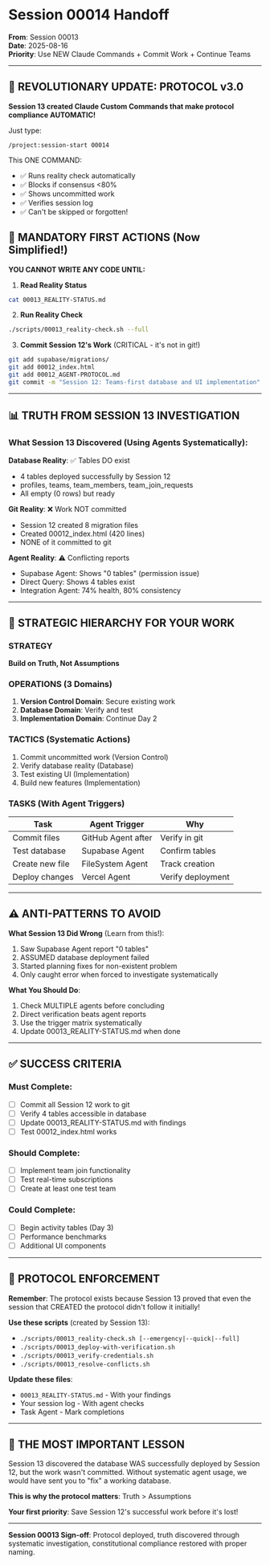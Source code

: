 # Session 00014 Handoff
**From**: Session 00013  
**Date**: 2025-08-16  
**Priority**: Use NEW Claude Commands + Commit Work + Continue Teams

---

## 🌟 REVOLUTIONARY UPDATE: PROTOCOL v3.0

**Session 13 created Claude Custom Commands that make protocol compliance AUTOMATIC!**

Just type:
```
/project:session-start 00014
```

This ONE COMMAND:
- ✅ Runs reality check automatically
- ✅ Blocks if consensus <80%
- ✅ Shows uncommitted work
- ✅ Verifies session log
- ✅ Can't be skipped or forgotten!

## 🚨 MANDATORY FIRST ACTIONS (Now Simplified!)

**YOU CANNOT WRITE ANY CODE UNTIL:**

1. **Read Reality Status**
```bash
cat 00013_REALITY-STATUS.md
```

2. **Run Reality Check**
```bash
./scripts/00013_reality-check.sh --full
```

3. **Commit Session 12's Work** (CRITICAL - it's not in git!)
```bash
git add supabase/migrations/
git add 00012_index.html
git add 00012_AGENT-PROTOCOL.md
git commit -m "Session 12: Teams-first database and UI implementation"
```

---

## 📊 TRUTH FROM SESSION 13 INVESTIGATION

### What Session 13 Discovered (Using Agents Systematically):

**Database Reality**: ✅ Tables DO exist
- 4 tables deployed successfully by Session 12
- profiles, teams, team_members, team_join_requests
- All empty (0 rows) but ready

**Git Reality**: ❌ Work NOT committed
- Session 12 created 8 migration files
- Created 00012_index.html (420 lines)
- NONE of it committed to git

**Agent Reality**: ⚠️ Conflicting reports
- Supabase Agent: Shows "0 tables" (permission issue)
- Direct Query: Shows 4 tables exist
- Integration Agent: 74% health, 80% consistency

---

## 🎯 STRATEGIC HIERARCHY FOR YOUR WORK

### STRATEGY
**Build on Truth, Not Assumptions**

### OPERATIONS (3 Domains)
1. **Version Control Domain**: Secure existing work
2. **Database Domain**: Verify and test  
3. **Implementation Domain**: Continue Day 2

### TACTICS (Systematic Actions)
1. Commit uncommitted work (Version Control)
2. Verify database reality (Database)
3. Test existing UI (Implementation)
4. Build new features (Implementation)

### TASKS (With Agent Triggers)

| Task | Agent Trigger | Why |
|------|--------------|-----|
| Commit files | GitHub Agent after | Verify in git |
| Test database | Supabase Agent | Confirm tables |
| Create new file | FileSystem Agent | Track creation |
| Deploy changes | Vercel Agent | Verify deployment |

---

## ⚠️ ANTI-PATTERNS TO AVOID

**What Session 13 Did Wrong** (Learn from this!):
1. Saw Supabase Agent report "0 tables"
2. ASSUMED database deployment failed
3. Started planning fixes for non-existent problem
4. Only caught error when forced to investigate systematically

**What You Should Do**:
1. Check MULTIPLE agents before concluding
2. Direct verification beats agent reports
3. Use the trigger matrix systematically
4. Update 00013_REALITY-STATUS.md when done

---

## ✅ SUCCESS CRITERIA

### Must Complete:
- [ ] Commit all Session 12 work to git
- [ ] Verify 4 tables accessible in database
- [ ] Update 00013_REALITY-STATUS.md with findings
- [ ] Test 00012_index.html works

### Should Complete:
- [ ] Implement team join functionality
- [ ] Test real-time subscriptions
- [ ] Create at least one test team

### Could Complete:
- [ ] Begin activity tables (Day 3)
- [ ] Performance benchmarks
- [ ] Additional UI components

---

## 📝 PROTOCOL ENFORCEMENT

**Remember**: The protocol exists because Session 13 proved that even the session that CREATED the protocol didn't follow it initially!

**Use these scripts** (created by Session 13):
- `./scripts/00013_reality-check.sh [--emergency|--quick|--full]`
- `./scripts/00013_deploy-with-verification.sh`
- `./scripts/00013_verify-credentials.sh`
- `./scripts/00013_resolve-conflicts.sh`

**Update these files**:
- `00013_REALITY-STATUS.md` - With your findings
- Your session log - With agent checks
- Task Agent - Mark completions

---

## 🔑 THE MOST IMPORTANT LESSON

Session 13 discovered the database WAS successfully deployed by Session 12, but the work wasn't committed. Without systematic agent usage, we would have sent you to "fix" a working database.

**This is why the protocol matters**: Truth > Assumptions

**Your first priority**: Save Session 12's successful work before it's lost!

---

**Session 00013 Sign-off**: Protocol deployed, truth discovered through systematic investigation, constitutional compliance restored with proper naming.
